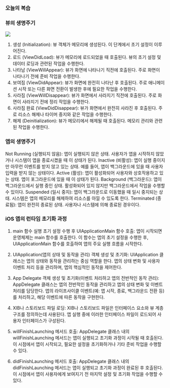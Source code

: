 ### 오늘의 복습

### 뷰의 생명주기

<img src="https://github.com/LeeHongYul/TIL/assets/117960228/f7bf4ec4-b698-4058-a54d-8d0645212885">

1. 생성 (Initialization): 뷰 객체가 메모리에 생성된다. 이 단계에서 초기 설정이 이루어진다.
2. 로드 (ViewDidLoad): 뷰가 메모리에 로드되었을 때 호출된다. 뷰의 초기 설정 및 데이터 로딩과 관련된 작업을 수행한다.
3. 나타남 (ViewWillAppear): 뷰가 화면에 나타나기 직전에 호출된다. 주로 화면이 나타나기 전에 준비 작업을 수행한다.
4. 보여짐 (ViewDidAppear): 뷰가 화면에 완전히 나타난 후 호출된다. 주로 애니메이션 시작 또는 다른 화면 전환이 발생한 후에 필요한 작업을 수행한다.
5. 사라짐 (ViewWillDisappear): 뷰가 화면에서 사라지기 직전에 호출된다. 주로 화면이 사라지기 전에 정리 작업을 수행한다.
6. 사라짐 완료 (ViewDidDisappear): 뷰가 화면에서 완전히 사라진 후 호출된다. 주로 리소스 해제나 타이머 중지와 같은 작업을 수행한다.
7. 해제 (Deinitialization): 뷰가 메모리에서 해제될 때 호출된다. 메모리 관리와 관련된 작업을 수행한다.

### 앱의 생명주기

Not Running (실행되지 않음): 앱이 실행되지 않은 상태. 사용자가 앱을 시작하지 않았거나 시스템이 앱을 종료시켰을 때 이 상태가 된다.
Inactive (비활성): 앱이 실행 중이지만 아무런 이벤트를 받지 않고 있는 상태. 예를 들어, 앱이 백그라운드에 있을 때 사용자 입력을 받지 않는 상태이다.
Active (활성): 앱이 활성화되어 사용자와 상호작용하고 있는 상태. 앱이 포그라운드에 있을 때 이 상태가 된다.
Background (백그라운드): 앱이 백그라운드에서 실행 중인 상태. 활성화되어 있지 않지만 백그라운드에서 작업을 수행할 수 있이다.
Suspended (일시 중지): 앱이 백그라운드로 이동했을 때 일시 중지되는 상태. 시스템은 앱의 메모리를 해제하여 리소스를 아낄 수 있도록 한다.
Terminated (종료됨): 앱이 완전히 종료된 상태. 사용자나 시스템에 의해 종료된 경우이다.

### iOS 앱의 런타임 초기화 과정

1. main 함수 실행 초기 설정 수행 후 UIApplicationMain 함수 호출:
앱이 시작되면 운영체제는 main 함수를 호출한다. 이 함수는 앱의 초기 설정을 수행한 후, UIApplicationMain 함수를 호출하여 앱의 주요 실행 흐름을 시작한다.

2. UIApplication(앱의 상태 및 동작을 관리) 객체 생성 및 초기화:
UIApplication 클래스는 앱의 상태와 동작을 관리하는 중심 역할을 한다. 앱의 상태 변화 및 사용자 이벤트 처리 등을 관리하며, 앱의 핵심적인 동작을 제어한다.

3. App Delegate 객체 생성 및 초기화(이벤트 처리하고 앱의 전반적인 동작 관리):
AppDelegate 클래스는 앱의 전반적인 동작을 관리하고 앱의 상태 변화 및 이벤트 처리를 담당한다. 앱의 라이프사이클 이벤트(예: 앱 시작, 종료, 백그라운드 전환 등)를 처리하고, 해당 이벤트에 따른 동작을 구현한다.

4. XIB나 스토리보드 파일 로딩:
XIB나 스토리보드 파일은 인터페이스 요소와 뷰 계층 구조를 정의하는데 사용된다. 앱 실행 중에 이러한 인터페이스 파일이 로드되어 사용자 인터페이스가 구성된다.

5. willFinishLaunching 메서드 호출:
AppDelegate 클래스 내의 willFinishLaunching 메서드는 앱이 실행되고 초기화 과정이 시작될 때 호출된다. 이 시점에서 앱이 시작되고, 필요한 설정을 초기화하거나 기타 준비 작업을 수행할 수 있다.

6. didFinishLaunching 메서드 호출:
AppDelegate 클래스 내의 didFinishLaunching 메서드는 앱이 실행되고 초기화 과정이 완료된 후 호출된다. 이 시점에서 앱이 사용자에게 보여지기 전 마지막 설정 및 초기화 작업을 수행할 수 있다.
